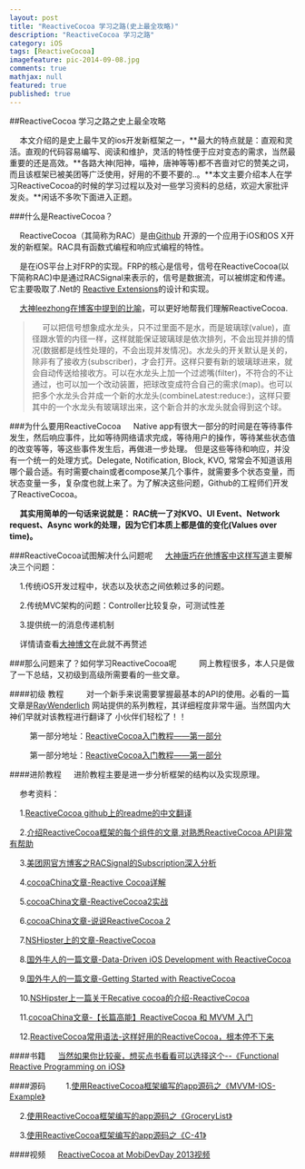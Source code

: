```yaml
---
layout: post
title: "ReactiveCocoa 学习之路(史上最全攻略)"
description: "ReactiveCocoa 学习之路"
category: iOS
tags: [ReactiveCocoa]
imagefeature: pic-2014-09-08.jpg
comments: true
mathjax: null
featured: true
published: true
---
```


##ReactiveCocoa 学习之路之史上最全攻略

　	本文介绍的是史上最牛叉的ios开发新框架之一，**最大的特点就是：直观和灵活。直观的代码容易编写、阅读和维护，灵活的特性便于应对变态的需求，当然最重要的还是高效。**各路大神(阳神，喵神，唐神等等)都不吝啬对它的赞美之词，而且该框架已被美团等广泛使用，好用的不要不要的..。**本文主要介绍本人在学习ReactiveCocoa的时候的学习过程以及对一些学习资料的总结，欢迎大家批评发炎。**闲话不多吹下面进入正题。

###什么是ReactiveCocoa？　	

　	ReactiveCocoa（其简称为RAC）是由[Github](https://github.com/ReactiveCocoa/ReactiveCocoa) 开源的一个应用于iOS和OS X开发的新框架。RAC具有函数式编程和响应式编程的特性。

　	是在iOS平台上对FRP的实现。FRP的核心是信号，信号在ReactiveCocoa(以下简称RAC)中是通过RACSignal来表示的，信号是数据流，可以被绑定和传递。它主要吸取了.Net的 [Reactive Extensions](https://msdn.microsoft.com/en-us/data/gg577609)的设计和实现。

　	[大神leezhong在博客中提到的比喻](http://limboy.me/ios/2013/06/19/frp-reactivecocoa.html)，可以更好地帮我们理解ReactiveCocoa.


>　	可以把信号想象成水龙头，只不过里面不是水，而是玻璃球(value)，直径跟水管的内径一样，这样就能保证玻璃球是依次排列，不会出现并排的情况(数据都是线性处理的，不会出现并发情况)。水龙头的开关默认是关的，除非有了接收方(subscriber)，才会打开。这样只要有新的玻璃球进来，就会自动传送给接收方。可以在水龙头上加一个过滤嘴(filter)，不符合的不让通过，也可以加一个改动装置，把球改变成符合自己的需求(map)。也可以把多个水龙头合并成一个新的水龙头(combineLatest:reduce:)，这样只要其中的一个水龙头有玻璃球出来，这个新合并的水龙头就会得到这个球。　


###为什么要用ReactiveCocoa
　	Native app有很大一部分的时间是在等待事件发生，然后响应事件，比如等待网络请求完成，等待用户的操作，等待某些状态值的改变等等，等这些事件发生后，再做进一步处理。 但是这些等待和响应，并没有一个统一的处理方式。Delegate, Notification, Block, KVO, 常常会不知道该用哪个最合适。有时需要chain或者compose某几个事件，就需要多个状态变量，而状态变量一多，复杂度也就上来了。为了解决这些问题，Github的工程师们开发了ReactiveCocoa。

　	**其实用简单的一句话来说就是： RAC统一了对KVO、UI Event、Network request、Async work的处理，因为它们本质上都是值的变化(Values over time)。**  

###ReactiveCocoa试图解决什么问题呢
　	[大神唐巧在他博客中这样写道](http://www.devtang.com/blog/2014/02/11/reactivecocoa-introduction/)主要解决三个问题：

　	1.传统iOS开发过程中，状态以及状态之间依赖过多的问题。

　	2.传统MVC架构的问题：Controller比较复杂，可测试性差

　	3.提供统一的消息传递机制	

　	详情请查看[大神博文](http://www.devtang.com/blog/2014/02/11/reactivecocoa-introduction/)在此就不再赘述

###那么问题来了？如何学习ReactiveCocoa呢
　	　	网上教程很多，本人只是做了一下总结，又初级到高级所需要看的一些文章。

####初级 教程
   　	　	对一个新手来说需要掌握最基本的API的使用。必看的一篇文章是[RayWenderlich](http://www.raywenderlich.com/62699/reactivecocoa-tutorial-pt1) 网站提供的系列教程，其详细程度非常牛逼。当然国内大神们早就对该教程进行翻译了 小伙伴们轻松了！！

   　	　	第一部分地址：[ReactiveCocoa入门教程——第一部分](http://benbeng.leanote.com/post/ReactiveCocoaTutorial-part1)

   　	　	第一部分地址：[ReactiveCocoa入门教程——第一部分](http://benbeng.leanote.com/post/ReactiveCocoaTutorial-part2)

####进阶教程
　	进阶教程主要是进一步分析框架的结构以及实现原理。

　	参考资料：

　	1.[ReactiveCocoa github上的readme的中文翻译](http://www.cocoachina.com/ios/20150702/12302.html)

　	2.[介绍ReactiveCocoa框架的每个组件的文章,对熟悉ReactiveCocoa API非常有帮助](http://blog.csdn.net/xdrt81y/article/details/30624469)　

　	3.[美团网官方博客之RACSignal的Subscription深入分析](http://tech.meituan.com/RACSignalSubscription.html)

　	4.[cocoaChina文章-Reactive Cocoa详解](http://www.cocoachina.com/industry/20140621/8905.html)	

　	5.[cocoaChina文章-ReactiveCocoa2实战](http://www.cocoachina.com/industry/20140609/8737.html)

　	6.[cocoaChina文章-说说ReactiveCocoa 2](http://www.cocoachina.com/industry/20140115/7702.html)

　	7.[NSHipster上的文章-Reactive​Cocoa](http://nshipster.com/reactivecocoa/)

　	8.[国外牛人的一篇文章-Data-Driven iOS Development with ReactiveCocoa](https://www.bignerdranch.com/blog/data-driven-ios-development-reactivecocoa/)

　	9.[国外牛人的一篇文章-Getting Started with ReactiveCocoa ](http://www.teehanlax.com/blog/getting-started-with-reactivecocoa/)

　	10.[NSHipster上一篇关于Recative cocoa的介绍-Reactive​Cocoa](http://nshipster.cn/reactivecocoa/)

　	11.[cocoaChina文章-【长篇高能】ReactiveCocoa 和 MVVM 入门](http://www.cocoachina.com/ios/20150526/11930.html)


　	12.[ReactiveCocoa常用语法-这样好用的ReactiveCocoa，根本停不下来](http://supermao.cn/zhe-yang-hao-yong-de-reactivecocoagen-ben-ting-bu-xia-lai/)

####书籍
　	[当然如果你比较豪，想买点书看看可以选择这个--《Functional Reactive Programming on iOS》](https://leanpub.com/iosfrp)

####源码　	
　	1.[使用ReactiveCocoa框架编写的app源码之《MVVM-IOS-Example》](https://github.com/Machx/MVVM-IOS-Example)

　	2.[使用ReactiveCocoa框架编写的app源码之《GroceryList》](https://github.com/jspahrsummers/GroceryList)

　	3.[使用ReactiveCocoa框架编写的app源码之《C-41》](https://github.com/AshFurrow/C-41)


####视频
　	[ReactiveCocoa at MobiDevDay 2013视频](https://vimeo.com/65637501)　	
　
　